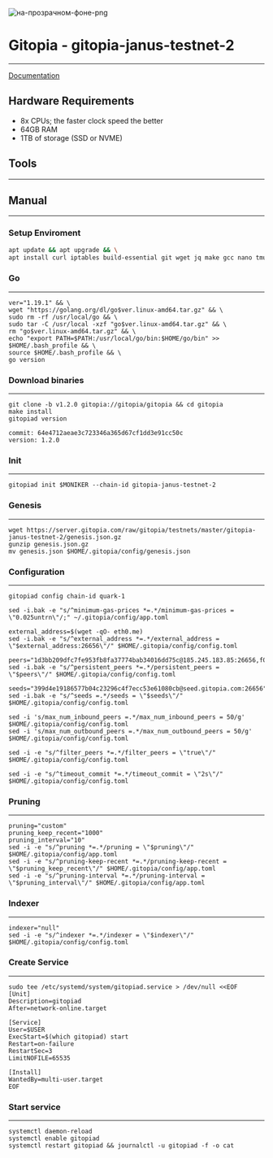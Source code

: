 
![на-прозрачном-фоне-png](https://user-images.githubusercontent.com/58205039/202901606-ce094fb7-23d9-40f2-9249-3a029c1d1d5c.png)

# Gitopia - gitopia-janus-testnet-2
____
[Documentation](https://docs.gitopia.com/installation/index.html)
## Hardware Requirements
+ 8x CPUs; the faster clock speed the better
+ 64GB RAM
+ 1TB of storage (SSD or NVME)

## Tools
____

## Manual
___

### Setup Enviroment
``` bash
apt update && apt upgrade && \
apt install curl iptables build-essential git wget jq make gcc nano tmux htop nvme-cli pkg-config libssl-dev libleveldb-dev tar clang bsdmainutils ncdu unzip libleveldb-dev -y
```
### Go
___
```
ver="1.19.1" && \
wget "https://golang.org/dl/go$ver.linux-amd64.tar.gz" && \
sudo rm -rf /usr/local/go && \
sudo tar -C /usr/local -xzf "go$ver.linux-amd64.tar.gz" && \
rm "go$ver.linux-amd64.tar.gz" && \
echo "export PATH=$PATH:/usr/local/go/bin:$HOME/go/bin" >> $HOME/.bash_profile && \
source $HOME/.bash_profile && \
go version
```
### Download binaries
___
```
git clone -b v1.2.0 gitopia://gitopia/gitopia && cd gitopia
make install
gitopiad version

commit: 64e4712aeae3c723346a365d67cf1dd3e91cc50c
version: 1.2.0
```
### Init
____
```
gitopiad init $MONIKER --chain-id gitopia-janus-testnet-2
```

### Genesis
____
```
wget https://server.gitopia.com/raw/gitopia/testnets/master/gitopia-janus-testnet-2/genesis.json.gz
gunzip genesis.json.gz
mv genesis.json $HOME/.gitopia/config/genesis.json
```
### Configuration
____
```
gitopiad config chain-id quark-1

sed -i.bak -e "s/^minimum-gas-prices *=.*/minimum-gas-prices = \"0.025untrn\"/;" ~/.gitopia/config/app.toml

external_address=$(wget -qO- eth0.me)
sed -i.bak -e "s/^external_address *=.*/external_address = \"$external_address:26656\"/" $HOME/.gitopia/config/config.toml

peers="1d3bb209dfc7fe953fb8fa37774bab34016dd75c@185.245.183.85:26656,f0a82f850a0da74c32836b125a52bdfd9a78fdd7@65.108.105.48:11356,ce4d9462b4bb348f1a006faabb40fc4271476463@38.146.3.230:11356,0ae35c02d8b76de9e8af1ec27df2aa446485c774@167.86.94.71:26656"
sed -i.bak -e "s/^persistent_peers *=.*/persistent_peers = \"$peers\"/" $HOME/.gitopia/config/config.toml

seeds="399d4e19186577b04c23296c4f7ecc53e61080cb@seed.gitopia.com:26656"
sed -i.bak -e "s/^seeds =.*/seeds = \"$seeds\"/" $HOME/.gitopia/config/config.toml

sed -i 's/max_num_inbound_peers =.*/max_num_inbound_peers = 50/g' $HOME/.gitopia/config/config.toml
sed -i 's/max_num_outbound_peers =.*/max_num_outbound_peers = 50/g' $HOME/.gitopia/config/config.toml

sed -i -e "s/^filter_peers *=.*/filter_peers = \"true\"/" $HOME/.gitopia/config/config.toml

sed -i -e "s/^timeout_commit *=.*/timeout_commit = \"2s\"/" $HOME/.gitopia/config/config.toml
```
### Pruning
____
```
pruning="custom"
pruning_keep_recent="1000"
pruning_interval="10"
sed -i -e "s/^pruning *=.*/pruning = \"$pruning\"/" $HOME/.gitopia/config/app.toml
sed -i -e "s/^pruning-keep-recent *=.*/pruning-keep-recent = \"$pruning_keep_recent\"/" $HOME/.gitopia/config/app.toml
sed -i -e "s/^pruning-interval *=.*/pruning-interval = \"$pruning_interval\"/" $HOME/.gitopia/config/app.toml
```
### Indexer 
____
```
indexer="null"
sed -i -e "s/^indexer *=.*/indexer = \"$indexer\"/" $HOME/.gitopia/config/config.toml
```
### Create Service
____
```
sudo tee /etc/systemd/system/gitopiad.service > /dev/null <<EOF
[Unit]
Description=gitopiad
After=network-online.target

[Service]
User=$USER
ExecStart=$(which gitopiad) start
Restart=on-failure
RestartSec=3
LimitNOFILE=65535

[Install]
WantedBy=multi-user.target
EOF
```
### Start service
____
```
systemctl daemon-reload
systemctl enable gitopiad   
systemctl restart gitopiad && journalctl -u gitopiad -f -o cat
```

